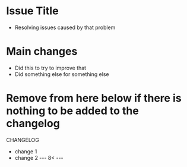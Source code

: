 # Issue Title

- Resolving issues caused by that problem

# Main changes

- Did this to try to improve that
- Did something else for something else

# Remove from here below if there is nothing to be added to the changelog
CHANGELOG
 - change 1
 - change 2
--- 8< ---
